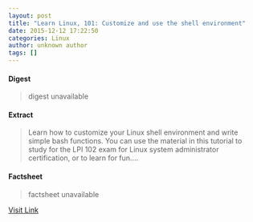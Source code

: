 ```yaml
---
layout: post
title: "Learn Linux, 101: Customize and use the shell environment"
date: 2015-12-12 17:22:50
categories: Linux
author: unknown author
tags: []
---
```



#### Digest
>digest unavailable

#### Extract
>Learn how to customize your Linux shell environment and write simple bash functions. You can use the material in this tutorial to study for the LPI 102 exam for Linux system administrator certification, or to learn for fun....

#### Factsheet
>factsheet unavailable

[Visit Link](http://lxer.com/module/newswire/ext_link.php?rid=223269)


